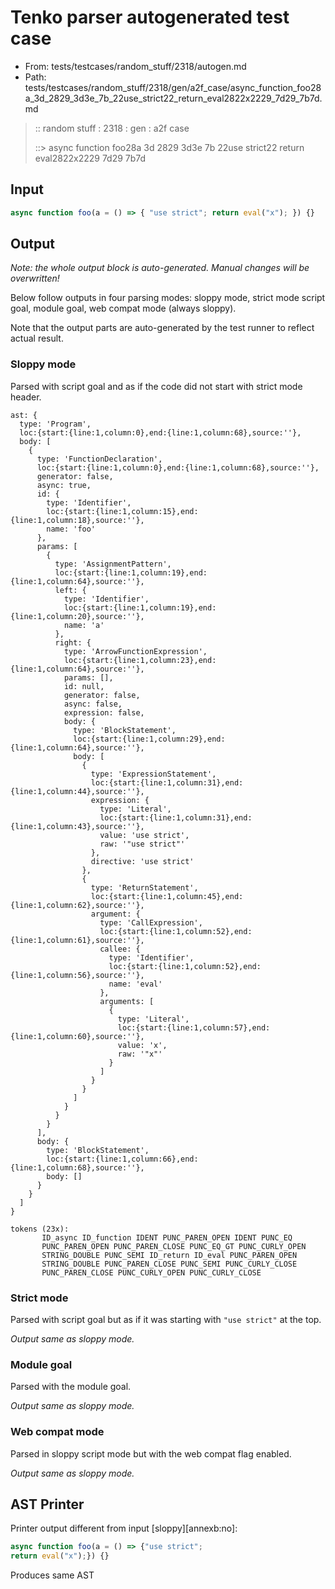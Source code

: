 # Tenko parser autogenerated test case

- From: tests/testcases/random_stuff/2318/autogen.md
- Path: tests/testcases/random_stuff/2318/gen/a2f_case/async_function_foo28a_3d_2829_3d3e_7b_22use_strict22_return_eval2822x2229_7d29_7b7d.md

> :: random stuff : 2318 : gen : a2f case
>
> ::> async function foo28a 3d 2829 3d3e 7b 22use strict22 return eval2822x2229 7d29 7b7d

## Input


`````js
async function foo(a = () => { "use strict"; return eval("x"); }) {}
`````

## Output

_Note: the whole output block is auto-generated. Manual changes will be overwritten!_

Below follow outputs in four parsing modes: sloppy mode, strict mode script goal, module goal, web compat mode (always sloppy).

Note that the output parts are auto-generated by the test runner to reflect actual result.

### Sloppy mode

Parsed with script goal and as if the code did not start with strict mode header.

`````
ast: {
  type: 'Program',
  loc:{start:{line:1,column:0},end:{line:1,column:68},source:''},
  body: [
    {
      type: 'FunctionDeclaration',
      loc:{start:{line:1,column:0},end:{line:1,column:68},source:''},
      generator: false,
      async: true,
      id: {
        type: 'Identifier',
        loc:{start:{line:1,column:15},end:{line:1,column:18},source:''},
        name: 'foo'
      },
      params: [
        {
          type: 'AssignmentPattern',
          loc:{start:{line:1,column:19},end:{line:1,column:64},source:''},
          left: {
            type: 'Identifier',
            loc:{start:{line:1,column:19},end:{line:1,column:20},source:''},
            name: 'a'
          },
          right: {
            type: 'ArrowFunctionExpression',
            loc:{start:{line:1,column:23},end:{line:1,column:64},source:''},
            params: [],
            id: null,
            generator: false,
            async: false,
            expression: false,
            body: {
              type: 'BlockStatement',
              loc:{start:{line:1,column:29},end:{line:1,column:64},source:''},
              body: [
                {
                  type: 'ExpressionStatement',
                  loc:{start:{line:1,column:31},end:{line:1,column:44},source:''},
                  expression: {
                    type: 'Literal',
                    loc:{start:{line:1,column:31},end:{line:1,column:43},source:''},
                    value: 'use strict',
                    raw: '"use strict"'
                  },
                  directive: 'use strict'
                },
                {
                  type: 'ReturnStatement',
                  loc:{start:{line:1,column:45},end:{line:1,column:62},source:''},
                  argument: {
                    type: 'CallExpression',
                    loc:{start:{line:1,column:52},end:{line:1,column:61},source:''},
                    callee: {
                      type: 'Identifier',
                      loc:{start:{line:1,column:52},end:{line:1,column:56},source:''},
                      name: 'eval'
                    },
                    arguments: [
                      {
                        type: 'Literal',
                        loc:{start:{line:1,column:57},end:{line:1,column:60},source:''},
                        value: 'x',
                        raw: '"x"'
                      }
                    ]
                  }
                }
              ]
            }
          }
        }
      ],
      body: {
        type: 'BlockStatement',
        loc:{start:{line:1,column:66},end:{line:1,column:68},source:''},
        body: []
      }
    }
  ]
}

tokens (23x):
       ID_async ID_function IDENT PUNC_PAREN_OPEN IDENT PUNC_EQ
       PUNC_PAREN_OPEN PUNC_PAREN_CLOSE PUNC_EQ_GT PUNC_CURLY_OPEN
       STRING_DOUBLE PUNC_SEMI ID_return ID_eval PUNC_PAREN_OPEN
       STRING_DOUBLE PUNC_PAREN_CLOSE PUNC_SEMI PUNC_CURLY_CLOSE
       PUNC_PAREN_CLOSE PUNC_CURLY_OPEN PUNC_CURLY_CLOSE
`````

### Strict mode

Parsed with script goal but as if it was starting with `"use strict"` at the top.

_Output same as sloppy mode._

### Module goal

Parsed with the module goal.

_Output same as sloppy mode._

### Web compat mode

Parsed in sloppy script mode but with the web compat flag enabled.

_Output same as sloppy mode._

## AST Printer

Printer output different from input [sloppy][annexb:no]:

````js
async function foo(a = () => {"use strict";
return eval("x");}) {}
````

Produces same AST
